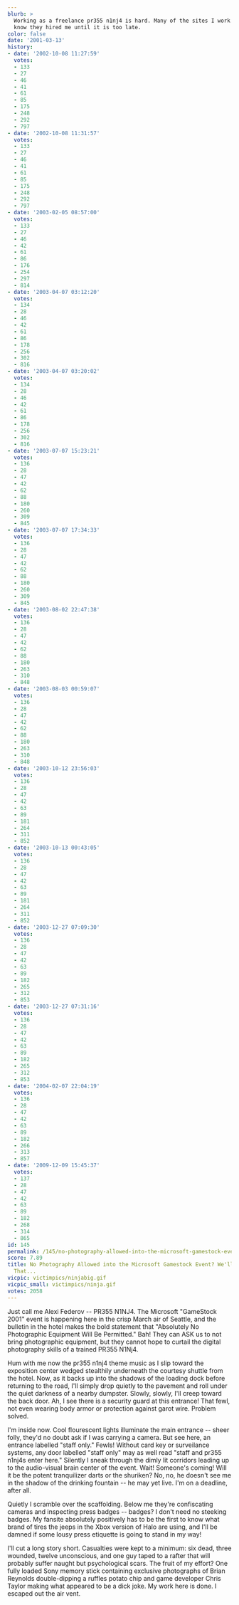 ```yaml
---
blurb: >
  Working as a freelance pr355 n1nj4 is hard. Many of the sites I work for don't even
  know they hired me until it is too late.
color: false
date: '2001-03-13'
history:
- date: '2002-10-08 11:27:59'
  votes:
  - 133
  - 27
  - 46
  - 41
  - 61
  - 85
  - 175
  - 248
  - 292
  - 797
- date: '2002-10-08 11:31:57'
  votes:
  - 133
  - 27
  - 46
  - 41
  - 61
  - 85
  - 175
  - 248
  - 292
  - 797
- date: '2003-02-05 08:57:00'
  votes:
  - 133
  - 27
  - 46
  - 42
  - 61
  - 86
  - 176
  - 254
  - 297
  - 814
- date: '2003-04-07 03:12:20'
  votes:
  - 134
  - 28
  - 46
  - 42
  - 61
  - 86
  - 178
  - 256
  - 302
  - 816
- date: '2003-04-07 03:20:02'
  votes:
  - 134
  - 28
  - 46
  - 42
  - 61
  - 86
  - 178
  - 256
  - 302
  - 816
- date: '2003-07-07 15:23:21'
  votes:
  - 136
  - 28
  - 47
  - 42
  - 62
  - 88
  - 180
  - 260
  - 309
  - 845
- date: '2003-07-07 17:34:33'
  votes:
  - 136
  - 28
  - 47
  - 42
  - 62
  - 88
  - 180
  - 260
  - 309
  - 845
- date: '2003-08-02 22:47:38'
  votes:
  - 136
  - 28
  - 47
  - 42
  - 62
  - 88
  - 180
  - 263
  - 310
  - 848
- date: '2003-08-03 00:59:07'
  votes:
  - 136
  - 28
  - 47
  - 42
  - 62
  - 88
  - 180
  - 263
  - 310
  - 848
- date: '2003-10-12 23:56:03'
  votes:
  - 136
  - 28
  - 47
  - 42
  - 63
  - 89
  - 181
  - 264
  - 311
  - 852
- date: '2003-10-13 00:43:05'
  votes:
  - 136
  - 28
  - 47
  - 42
  - 63
  - 89
  - 181
  - 264
  - 311
  - 852
- date: '2003-12-27 07:09:30'
  votes:
  - 136
  - 28
  - 47
  - 42
  - 63
  - 89
  - 182
  - 265
  - 312
  - 853
- date: '2003-12-27 07:31:16'
  votes:
  - 136
  - 28
  - 47
  - 42
  - 63
  - 89
  - 182
  - 265
  - 312
  - 853
- date: '2004-02-07 22:04:19'
  votes:
  - 136
  - 28
  - 47
  - 42
  - 63
  - 89
  - 182
  - 266
  - 313
  - 857
- date: '2009-12-09 15:45:37'
  votes:
  - 137
  - 28
  - 47
  - 42
  - 63
  - 89
  - 182
  - 268
  - 314
  - 865
id: 145
permalink: /145/no-photography-allowed-into-the-microsoft-gamestock-event-well-see-about-that/
score: 7.89
title: No Photography Allowed into the Microsoft Gamestock Event? We'll See about
  That...
vicpic: victimpics/ninjabig.gif
vicpic_small: victimpics/ninja.gif
votes: 2058
---
```


Just call me Alexi Federov -- PR355 N1NJ4. The Microsoft "GameStock
2001" event is happening here in the crisp March air of Seattle, and the
bulletin in the hotel makes the bold statement that "Absolutely No
Photographic Equipment Will Be Permitted." Bah! They can ASK us to not
bring photographic equipment, but they cannot hope to curtail the
digital photography skills of a trained PR355 N1Nj4.

Hum with me now the pr355 n1nj4 theme music as I slip toward the
exposition center wedged stealthily underneath the courtesy shuttle from
the hotel. Now, as it backs up into the shadows of the loading dock
before returning to the road, I'll simply drop quietly to the pavement
and roll under the quiet darkness of a nearby dumpster. Slowly, slowly,
I'll creep toward the back door. Ah, I see there is a security guard at
this entrance! That fewl, not even wearing body armor or protection
against garot wire. Problem solved.

I'm inside now. Cool flourescent lights illuminate the main entrance --
sheer folly, they'd no doubt ask if I was carrying a camera. But see
here, an entrance labelled "staff only." Fewls! Without card key or
surveilance systems, any door labelled "staff only" may as well read
"staff and pr355 n1nj4s enter here." Silently I sneak through the dimly
lit corridors leading up to the audio-visual brain center of the event.
Wait! Someone's coming! Will it be the potent tranquilizer darts or the
shuriken? No, no, he doesn't see me in the shadow of the drinking
fountain -- he may yet live. I'm on a deadline, after all.

Quietly I scramble over the scaffolding. Below me they're confiscating
cameras and inspecting press badges -- badges? I don't need no steeking
badges. My fansite absolutely positively has to be the first to know
what brand of tires the jeeps in the Xbox version of Halo are using, and
I'll be damned if some lousy press etiquette is going to stand in my
way!

I'll cut a long story short. Casualties were kept to a minimum: six
dead, three wounded, twelve unconscious, and one guy taped to a rafter
that will probably suffer naught but psychological scars. The fruit of
my effort? One fully loaded Sony memory stick containing exclusive
photographs of Brian Reynolds double-dipping a ruffles potato chip and
game developer Chris Taylor making what appeared to be a dick joke. My
work here is done. I escaped out the air vent.